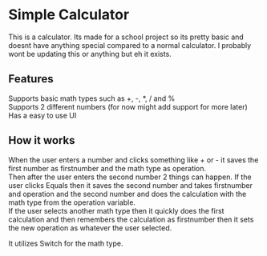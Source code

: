 # **Simple Calculator**  
This is a calculator. Its made for a school project so its pretty basic and doesnt have anything special compared to a normal calculator.
I probably wont be updating this or anything but eh it exists.

## Features  
Supports basic math types such as +, -, *, / and %    
Supports 2 different numbers (for now might add support for more later)   
Has a easy to use UI   

## How it works  
When the user enters a number and clicks something like + or - it saves the first number as firstnumber and the math type as operation.     
Then after the user enters the second number 2 things can happen. If the user clicks Equals then it saves the second number and takes firstnumber and operation and the second number and does the calculation with the math type from the operation variable.     
If the user selects another math type then it quickly does the first calculation and then remembers the calculation as firstnumber then it sets the new operation as whatever the user selected.    
  
It utilizes Switch for the math type.  
